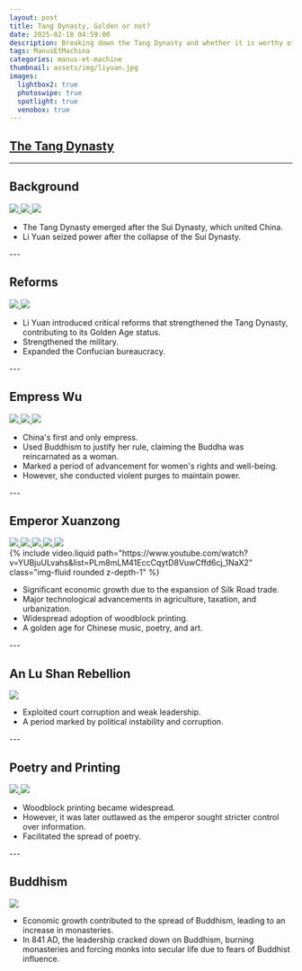 ```yaml
---
layout: post
title: Tang Dynasty, Golden or not?
date: 2025-02-18 04:59:00
description: Breaking down the Tang Dynasty and whether it is worthy of being called a Golden Age.
tags: ManusEtMachina
categories: manus-et-machine
thumbnail: assets/img/liyuan.jpg
images:
  lightbox2: true
  photoswipe: true
  spotlight: true
  venobox: true
---
```


## [The Tang Dynasty](https://www.britannica.com/topic/Tang-dynasty)

---
<!-- Background -->
<h2>Background</h2>
<div class="spotlight-group">
    <a class="spotlight" href="/assets/img/suidynasty.png">
        <img src="/assets/img/suidynasty.png" />
    </a>
    <a class="spotlight" href="/assets/img/liyuan.jpg">
        <img src="/assets/img/liyuan.jpg" />
    </a>
    <a class="spotlight" href="/assets/img/tangdynasty.png">
        <img src="/assets/img/tangdynasty.png" />
    </a>
</div>
<ul>
    <li>The Tang Dynasty emerged after the Sui Dynasty, which united China.</li>
    <li>Li Yuan seized power after the collapse of the Sui Dynasty.</li>
</ul>
---
<!-- Reforms -->
<h2>Reforms</h2>
<div class="spotlight-group">
    <a class="spotlight" href="/assets/img/military.jpeg">
        <img src="/assets/img/military.jpeg" />
    </a>
    <a class="spotlight" href="/assets/img/confucian.jpg">
        <img src="/assets/img/confucian.jpg" />
    </a>
</div>
<ul>
    <li>Li Yuan introduced critical reforms that strengthened the Tang Dynasty, contributing to its Golden Age status.</li>
    <li>Strengthened the military.</li>
    <li>Expanded the Confucian bureaucracy.</li>
</ul>
---
<!-- Empress Wu -->
<h2>Empress Wu</h2>
<div class="spotlight-group">
    <a class="spotlight" href="/assets/img/empresswu.jpg">
        <img src="/assets/img/empresswu.jpg" />
    </a>
    <a class="spotlight" href="/assets/img/wubuddhism.jpg">
        <img src="/assets/img/wubuddhism.jpg" />
    </a>
    <a class="spotlight" href="/assets/img/wuviolence.jpg">
        <img src="/assets/img/wuviolence.jpg" />
    </a>
</div>
<ul>
    <li>China's first and only empress.</li>
    <li>Used Buddhism to justify her rule, claiming the Buddha was reincarnated as a woman.</li>
    <li>Marked a period of advancement for women's rights and well-being.</li>
    <li>However, she conducted violent purges to maintain power.</li>
</ul>
---
<!-- Emperor Xuanzong -->
<h2>Emperor Xuanzong</h2>
<div class="spotlight-group">
    <a class="spotlight" href="/assets/img/xuanzong.jpg">
        <img src="/assets/img/xuanzong.jpg" />
    </a>
    <a class="spotlight" href="/assets/img/silkroad.jpg">
        <img src="/assets/img/silkroad.jpg" />
    </a>
    <a class="spotlight" href="/assets/img/agriculture.jpg">
        <img src="/assets/img/agriculture.jpg" />
    </a>
    <a class="spotlight" href="/assets/img/woodprinting.jpg">
        <img src="/assets/img/woodprinting.jpg" />
    </a>
    <a class="spotlight" href="/assets/img/art.jpg">
        <img src="/assets/img/art.jpg" />
    </a>
</div>
<div class="row mt-3">
    <div class="col-sm mt-3 mt-md-0">
        {% include video.liquid path="https://www.youtube.com/watch?v=YUBjuULvahs&list=PLm8mLM41EccCqytD8VuwCffd6cj_1NaX2" class="img-fluid rounded z-depth-1" %}
    </div>
</div>
<ul>
    <li>Significant economic growth due to the expansion of Silk Road trade.</li>
    <li>Major technological advancements in agriculture, taxation, and urbanization.</li>
    <li>Widespread adoption of woodblock printing.</li>
    <li>A golden age for Chinese music, poetry, and art.</li>
</ul>
---
<!-- An Lu Shan Rebellion -->
<h2>An Lu Shan Rebellion</h2>
<div class="spotlight-group">
    <a class="spotlight" href="/assets/img/anlushan.jpg">
        <img src="/assets/img/anlushan.jpg" />
    </a>
</div>
<ul>
    <li>Exploited court corruption and weak leadership.</li>
    <li>A period marked by political instability and corruption.</li>
</ul>
---
<!-- Poetry and Printing -->
<h2>Poetry and Printing</h2>
<div class="spotlight-group">
    <a class="spotlight" href="/assets/img/woodprinting.jpg">
        <img src="/assets/img/woodprinting.jpg" />
    </a>
    <a class="spotlight" href="/assets/img/poetry.jpg">
        <img src="/assets/img/poetry.jpg" />
    </a>
</div>
<ul>
    <li>Woodblock printing became widespread.</li>
    <li>However, it was later outlawed as the emperor sought stricter control over information.</li>
    <li>Facilitated the spread of poetry.</li>
</ul>
---
<!-- Buddhism -->
<h2>Buddhism</h2>
<div class="spotlight-group">
    <a class="spotlight" href="/assets/img/monastery.jpeg">
        <img src="/assets/img/monastery.jpeg" />
    </a>
</div>
<ul>
    <li>Economic growth contributed to the spread of Buddhism, leading to an increase in monasteries.</li>
    <li>In 841 AD, the leadership cracked down on Buddhism, burning monasteries and forcing monks into secular life due to fears of Buddhist influence.</li>
</ul>


